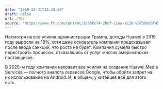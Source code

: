 ```yaml
---
date: "2019-12-31T12:30:39"
draft: False
url: /767
source: "https://www.ft.com/content/1665bc74-2b0f-11ea-a126-99756bd8f45e"
---
```


Несмотря на все усилия администрации Трампа, доходы Huawei в 2019 году выросли на 18%, хотя даже основатель компании предсказывал после ввода санкций, что роста не будет. Компания сумела быстро перестроить процессы, отказавшись от услуг многих американских поставщиков.

В 2020-м году компания направит все усилия на создание Huawei Media Services — полного аналога сервисов Google, чтобы обойти запрет на их использование на Android. И, в общем, у китайцев всё для этого есть.
